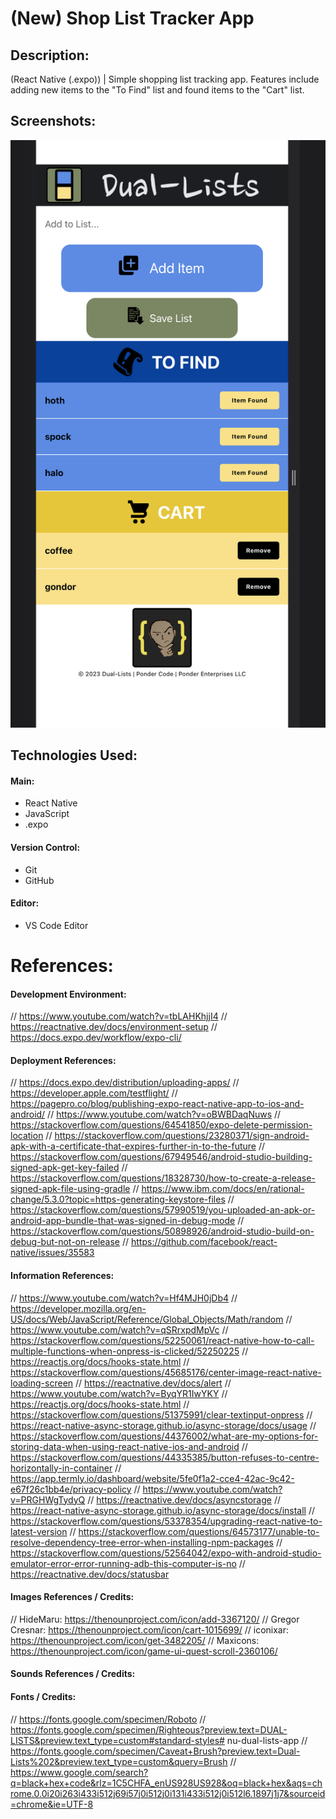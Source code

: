 # (New) Shop List Tracker App

## Description:
(React Native (.expo)) | Simple shopping list tracking app. Features include adding new items to the "To Find" list and found items to the "Cart" list.

## Screenshots:
![alt text](assets/img3.png)

## Technologies Used:
#### Main:
- React Native
- JavaScript
- .expo
#### Version Control:
- Git
- GitHub
#### Editor:
- VS Code Editor

# References:
#### Development Environment:
// https://www.youtube.com/watch?v=tbLAHKhjjI4
// https://reactnative.dev/docs/environment-setup
// https://docs.expo.dev/workflow/expo-cli/
#### Deployment References:
// https://docs.expo.dev/distribution/uploading-apps/
// https://developer.apple.com/testflight/
// https://pagepro.co/blog/publishing-expo-react-native-app-to-ios-and-android/
// https://www.youtube.com/watch?v=oBWBDaqNuws
// https://stackoverflow.com/questions/64541850/expo-delete-permission-location
// https://stackoverflow.com/questions/23280371/sign-android-apk-with-a-certificate-that-expires-further-in-to-the-future
// https://stackoverflow.com/questions/67949546/android-studio-building-signed-apk-get-key-failed
// https://stackoverflow.com/questions/18328730/how-to-create-a-release-signed-apk-file-using-gradle
// https://www.ibm.com/docs/en/rational-change/5.3.0?topic=https-generating-keystore-files
// https://stackoverflow.com/questions/57990519/you-uploaded-an-apk-or-android-app-bundle-that-was-signed-in-debug-mode
// https://stackoverflow.com/questions/50898926/android-studio-build-on-debug-but-not-on-release
// https://github.com/facebook/react-native/issues/35583
#### Information References:
// https://www.youtube.com/watch?v=Hf4MJH0jDb4
// https://developer.mozilla.org/en-US/docs/Web/JavaScript/Reference/Global_Objects/Math/random
// https://www.youtube.com/watch?v=qSRrxpdMpVc
// https://stackoverflow.com/questions/52250061/react-native-how-to-call-multiple-functions-when-onpress-is-clicked/52250225
// https://reactjs.org/docs/hooks-state.html
// https://stackoverflow.com/questions/45685176/center-image-react-native-loading-screen
// https://reactnative.dev/docs/alert
// https://www.youtube.com/watch?v=ByqYR1IwYKY
// https://reactjs.org/docs/hooks-state.html
// https://stackoverflow.com/questions/51375991/clear-textinput-onpress
// https://react-native-async-storage.github.io/async-storage/docs/usage
// https://stackoverflow.com/questions/44376002/what-are-my-options-for-storing-data-when-using-react-native-ios-and-android
// https://stackoverflow.com/questions/44335385/button-refuses-to-centre-horizontally-in-container
// https://app.termly.io/dashboard/website/5fe0f1a2-cce4-42ac-9c42-e67f26c1bb4e/privacy-policy
// https://www.youtube.com/watch?v=PRGHWgTydyQ
// https://reactnative.dev/docs/asyncstorage
// https://react-native-async-storage.github.io/async-storage/docs/install
// https://stackoverflow.com/questions/53378354/upgrading-react-native-to-latest-version
// https://stackoverflow.com/questions/64573177/unable-to-resolve-dependency-tree-error-when-installing-npm-packages
// https://stackoverflow.com/questions/52564042/expo-with-android-studio-emulator-error-error-running-adb-this-computer-is-no
// https://reactnative.dev/docs/statusbar
#### Images References / Credits:
// HideMaru: https://thenounproject.com/icon/add-3367120/
// Gregor Cresnar: https://thenounproject.com/icon/cart-1015699/
// iconixar: https://thenounproject.com/icon/get-3482205/
// Maxicons: https://thenounproject.com/icon/game-ui-quest-scroll-2360106/
#### Sounds References / Credits:
#### Fonts / Credits:
// https://fonts.google.com/specimen/Roboto
// https://fonts.google.com/specimen/Righteous?preview.text=DUAL-LISTS&preview.text_type=custom#standard-styles# nu-dual-lists-app
// https://fonts.google.com/specimen/Caveat+Brush?preview.text=Dual-Lists%202&preview.text_type=custom&query=Brush
// https://www.google.com/search?q=black+hex+code&rlz=1C5CHFA_enUS928US928&oq=black+hex&aqs=chrome.0.0i20i263i433i512j69i57j0i512j0i131i433i512j0i512l6.1897j1j7&sourceid=chrome&ie=UTF-8